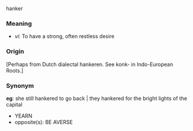 hanker
### Meaning
+ _vi_: To have a strong, often restless desire

### Origin

[Perhaps from Dutch dialectal hankeren. See konk- in Indo-European Roots.]

### Synonym

__eg__: she still hankered to go back | they hankered for the bright lights of the capital

+ YEARN
+ opposite(s): BE AVERSE


